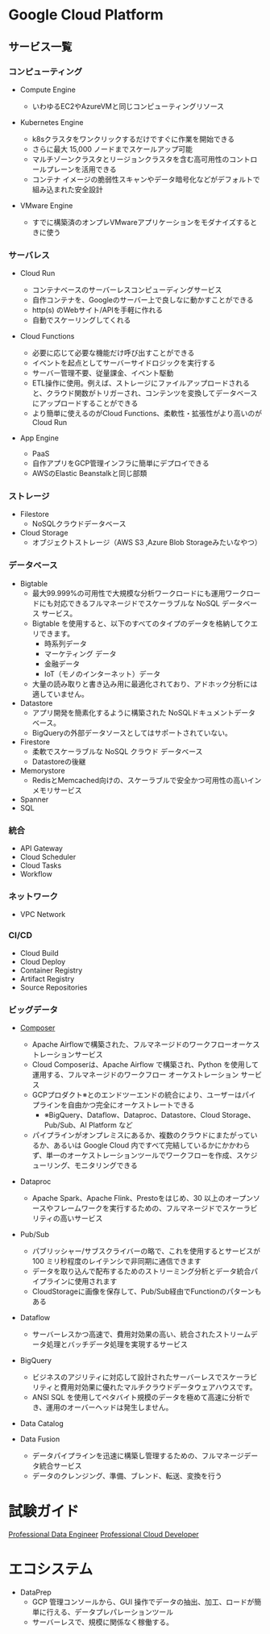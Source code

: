 # Google Cloud Platform

## サービス一覧


### コンピューティング

- Compute Engine
  - いわゆるEC2やAzureVMと同じコンピューティングリソース

- Kubernetes Engine
  - k8sクラスタをワンクリックするだけですぐに作業を開始できる
  - さらに最大 15,000 ノードまでスケールアップ可能
  - マルチゾーンクラスタとリージョンクラスタを含む高可用性のコントロールプレーンを活用できる
  - コンテナ イメージの脆弱性スキャンやデータ暗号化などがデフォルトで組み込まれた安全設計

- VMware Engine
  - すでに構築済のオンプレVMwareアプリケーションをモダナイズするときに使う

### サーバレス

- Cloud Run
  - コンテナベースのサーバーレスコンピューディングサービス
  - 自作コンテナを、Googleのサーバー上で良しなに動かすことができる
  - http(s) のWebサイト/APIを手軽に作れる
  - 自動でスケーリングしてくれる

- Cloud Functions
  - 必要に応じて必要な機能だけ呼び出すことができる
  - イベントを起点としてサーバーサイドロジックを実行する
  - サーバー管理不要、従量課金、イベント駆動
  - ETL操作に使用。例えば、ストレージにファイルアップロードされると、クラウド関数がトリガーされ、コンテンツを変換してデータベースにアップロードすることができる
  - より簡単に使えるのがCloud Functions、柔軟性・拡張性がより高いのがCloud Run
  

- App Engine
  - PaaS
  - 自作アプリをGCP管理インフラに簡単にデプロイできる
  - AWSのElastic Beanstalkと同じ部類

### ストレージ

- Filestore
  - NoSQLクラウドデータベース 
- Cloud Storage
  - オブジェクトストレージ（AWS S3 ,Azure Blob Storageみたいなやつ） 

### データベース

- Bigtable
  - 最大99.999%の可用性で大規模な分析ワークロードにも運用ワークロードにも対応できるフルマネージドでスケーラブルな NoSQL データベース サービス。
  - Bigtable を使用すると、以下のすべてのタイプのデータを格納してクエリできます。
    * 時系列データ
    * マーケティング データ
    * 金融データ
    * IoT（モノのインターネット）データ
  - 大量の読み取りと書き込み用に最適化されており、アドホック分析には適していません。
- Datastore
  - アプリ開発を簡素化するように構築された NoSQLドキュメントデータベース。
  - BigQueryの外部データソースとしてはサポートされていない。
- Firestore
  - 柔軟でスケーラブルな NoSQL クラウド データベース
  - Datastoreの後継
- Memorystore
  - RedisとMemcached向けの、スケーラブルで安全かつ可用性の高いインメモリサービス
- Spanner
- SQL

### 統合

- API Gateway
- Cloud Scheduler
- Cloud Tasks
- Workflow

### ネットワーク

- VPC Network

### CI/CD

- Cloud Build
- Cloud Deploy
- Container Registry
- Artifact Registry
- Source Repositories

### ビッグデータ

- [Composer](https://cloud.google.com/composer)
  - Apache Airflowで構築された、フルマネージドのワークフローオーケストレーションサービス
  - Cloud Composerは、Apache Airflow で構築され、Python を使用して運用する、フルマネージドのワークフロー オーケストレーション サービス
  - GCPプロダクト※とのエンドツーエンドの統合により、ユーザーはパイプラインを自由かつ完全にオーケストレートできる
    - ※BigQuery、Dataflow、Dataproc、Datastore、Cloud Storage、Pub/Sub、AI Platform など
  - パイプラインがオンプレミスにあるか、複数のクラウドにまたがっているか、あるいは Google Cloud 内ですべて完結しているかにかかわらず、単一のオーケストレーションツールでワークフローを作成、スケジューリング、モニタリングできる
- Dataproc
  - Apache Spark、Apache Flink、Prestoをはじめ、30 以上のオープンソースやフレームワークを実行するための、フルマネージドでスケーラビリティの高いサービス
- Pub/Sub
  - パブリッシャー/サブスクライバーの略で、これを使用するとサービスが100 ミリ秒程度のレイテンシで非同期に通信できます
  - データを取り込んで配布するためのストリーミング分析とデータ統合パイプラインに使用されます
  - CloudStorageに画像を保存して、Pub/Sub経由でFunctionのパターンもある
- Dataflow
  - サーバーレスかつ高速で、費用対効果の高い、統合されたストリームデータ処理とバッチデータ処理を実現するサービス
- BigQuery
  - ビジネスのアジリティに対応して設計されたサーバーレスでスケーラビリティと費用対効果に優れたマルチクラウドデータウェアハウスです。
  - ANSI SQL を使用してペタバイト規模のデータを極めて高速に分析でき、運用のオーバーヘッドは発生しません。
  
- Data Catalog
- Data Fusion
  - データパイプラインを迅速に構築し管理するための、フルマネージデータ統合サービス
  - データのクレンジング、準備、ブレンド、転送、変換を行う 

# 試験ガイド

[Professional Data Engineer](https://cloud.google.com/certification/guides/data-engineer?hl=ja)
[Professional Cloud Developer](https://cloud.google.com/certification/guides/cloud-developer?hl=ja)


# エコシステム

- DataPrep
  - GCP 管理コンソールから、GUI 操作でデータの抽出、加工、ロードが簡単に行える、データプレパレーションツール
  - サーバーレスで、規模に関係なく稼働する。


